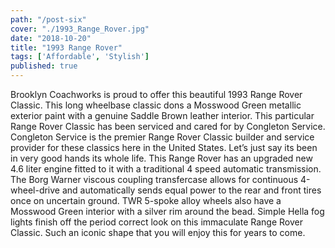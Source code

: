```yaml
---
path: "/post-six"
cover: "./1993_Range_Rover.jpg"
date: "2018-10-20"
title: "1993 Range Rover"
tags: ['Affordable', 'Stylish']
published: true
---
```


Brooklyn Coachworks is proud to offer this beautiful 1993 Range Rover Classic. This long wheelbase classic dons a Mosswood Green metallic exterior paint with a genuine Saddle Brown leather interior. This particular Range Rover Classic has been serviced and cared for by Congleton Service. Congleton Service is the premier Range Rover Classic builder and service provider for these classics here in the United States. Let’s just say its been in very good hands its whole life. This Range Rover has an upgraded new 4.6 liter engine fitted to it with a traditional 4 speed automatic transmission. The Borg Warner viscous coupling transfercase allows for continuous 4-wheel-drive and automatically sends equal power to the rear and front tires once on uncertain ground. TWR 5-spoke alloy wheels also have a Mosswood Green interior with a silver rim around the bead. Simple Hella fog lights finish off the period correct look on this immaculate Range Rover Classic. Such an iconic shape that you will enjoy this for years to come.
